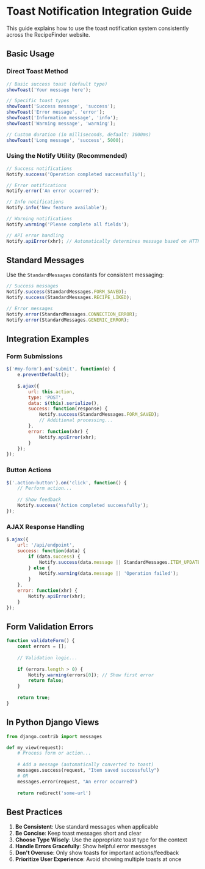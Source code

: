 # Toast Notification Integration Guide

This guide explains how to use the toast notification system consistently across the RecipeFinder website.

## Basic Usage

### Direct Toast Method

```javascript
// Basic success toast (default type)
showToast('Your message here');

// Specific toast types
showToast('Success message', 'success');
showToast('Error message', 'error');
showToast('Information message', 'info');
showToast('Warning message', 'warning');

// Custom duration (in milliseconds, default: 3000ms)
showToast('Long message', 'success', 5000);
```

### Using the Notify Utility (Recommended)

```javascript
// Success notifications
Notify.success('Operation completed successfully');

// Error notifications
Notify.error('An error occurred');

// Info notifications
Notify.info('New feature available');

// Warning notifications
Notify.warning('Please complete all fields');

// API error handling
Notify.apiError(xhr); // Automatically determines message based on HTTP status
```

## Standard Messages

Use the `StandardMessages` constants for consistent messaging:

```javascript
// Success messages
Notify.success(StandardMessages.FORM_SAVED);
Notify.success(StandardMessages.RECIPE_LIKED);

// Error messages
Notify.error(StandardMessages.CONNECTION_ERROR);
Notify.error(StandardMessages.GENERIC_ERROR);
```

## Integration Examples

### Form Submissions

```javascript
$('#my-form').on('submit', function(e) {
    e.preventDefault();
    
    $.ajax({
        url: this.action,
        type: 'POST',
        data: $(this).serialize(),
        success: function(response) {
            Notify.success(StandardMessages.FORM_SAVED);
            // Additional processing...
        },
        error: function(xhr) {
            Notify.apiError(xhr);
        }
    });
});
```

### Button Actions

```javascript
$('.action-button').on('click', function() {
    // Perform action...
    
    // Show feedback
    Notify.success('Action completed successfully');
});
```

### AJAX Response Handling

```javascript
$.ajax({
    url: '/api/endpoint',
    success: function(data) {
        if (data.success) {
            Notify.success(data.message || StandardMessages.ITEM_UPDATED);
        } else {
            Notify.warning(data.message || 'Operation failed');
        }
    },
    error: function(xhr) {
        Notify.apiError(xhr);
    }
});
```

## Form Validation Errors

```javascript
function validateForm() {
    const errors = [];
    
    // Validation logic...
    
    if (errors.length > 0) {
        Notify.warning(errors[0]); // Show first error
        return false;
    }
    
    return true;
}
```

## In Python Django Views

```python
from django.contrib import messages

def my_view(request):
    # Process form or action...
    
    # Add a message (automatically converted to toast)
    messages.success(request, "Item saved successfully")
    # OR
    messages.error(request, "An error occurred")
    
    return redirect('some-url')
```

## Best Practices

1. **Be Consistent**: Use standard messages when applicable
2. **Be Concise**: Keep toast messages short and clear
3. **Choose Type Wisely**: Use the appropriate toast type for the context
4. **Handle Errors Gracefully**: Show helpful error messages
5. **Don't Overuse**: Only show toasts for important actions/feedback
6. **Prioritize User Experience**: Avoid showing multiple toasts at once 